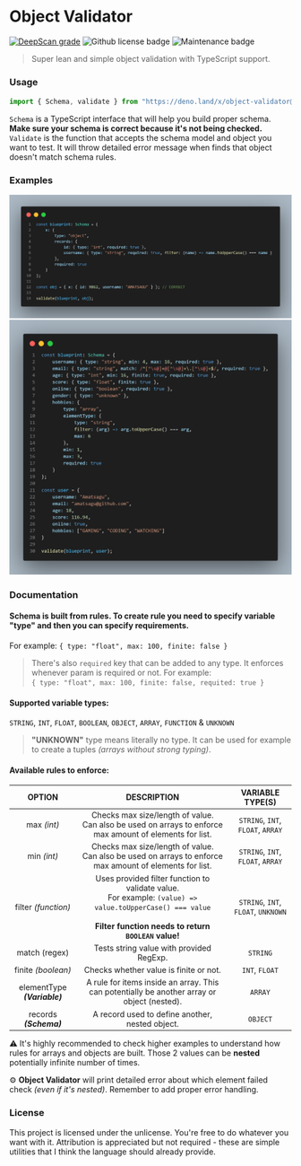 # Object Validator

<a href="https://deepscan.io/dashboard#view=project&tid=15317&pid=19329&bid=498727"><img src="https://deepscan.io/api/teams/15317/projects/19329/branches/498727/badge/grade.svg" alt="DeepScan grade"></a>
<img alt="Github license badge" src="https://img.shields.io/github/license/Amatsagu/Object-Validator" />
<img alt="Maintenance badge" src="https://img.shields.io/maintenance/yes/2024" />

> Super lean and simple object validation with TypeScript support.

### Usage
```ts
import { Schema, validate } from "https://deno.land/x/object-validator@1.0.0/mod.ts";
```
`Schema` is a TypeScript interface that will help you build proper schema. **Make sure your schema is correct because it's not being checked.** `Validate` is the function that accepts the schema model and object you want to test. It will throw detailed error message when finds that object doesn't match schema rules.

### Examples
<img alt="Example code snippet" src="https://raw.githubusercontent.com/Amatsagu/Object-Validator/master/.github/example%20usage%202.png" />
<img alt="Example code snippet" src="https://raw.githubusercontent.com/Amatsagu/Object-Validator/master/.github/example%20usage.png" />

### Documentation
#### Schema is built from rules. To create rule you need to specify variable "type" and then you can specify requirements.
For example: `{ type: "float", max: 100, finite: false }`

> There's also `required` key that can be added to any type. It enforces whenever param is required or not. For example:<br/>
> `{ type: "float", max: 100, finite: false, requited: true }`

#### Supported variable types:
`STRING`, `INT`, `FLOAT`, `BOOLEAN`, `OBJECT`, `ARRAY`, `FUNCTION` & `UNKNOWN`
> **"UNKNOWN"** type means literally no type. It can be used for example to create a tuples *(arrays without strong typing)*.

#### Available rules to enforce:
|          **OPTION**          |                                                                             **DESCRIPTION**                                                                             |         **VARIABLE TYPE(S)**        |
|:----------------------------:|:-----------------------------------------------------------------------------------------------------------------------------------------------------------------------:|:-----------------------------------:|
|          max *(int)*         |                                Checks max size/length of value.<br>Can also be used on arrays to enforce max amount of elements for list.                               |  `STRING`, `INT`, `FLOAT`, `ARRAY`  |
|          min *(int)*         |                                Checks max size/length of value.<br>Can also be used on arrays to enforce max amount of elements for list.                               |  `STRING`, `INT`, `FLOAT`, `ARRAY`  |
|      filter *(function)*     | Uses provided filter function to validate value.<br>For example: `(value) => value.toUpperCase() === value`<br><br>**Filter function needs to return `BOOLEAN` value!** | `STRING`, `INT`, `FLOAT`, `UNKNOWN` |
|         match (regex)        |                                                                 Tests string value with provided RegExp.                                                                |               `STRING`              |
|      finite *(boolean)*      |                                                                  Checks whether value is finite or not.                                                                 |            `INT`, `FLOAT`           |
| elementType ***(Variable)*** |                                       A rule for items inside an array. This can potentially be another array or object (nested).                                       |               `ARRAY`               |
|    records ***(Schema)***    |                                                             A record used to define another, nested object.                                                             |               `OBJECT`              |

⚠️ It's highly recommended to check higher examples to understand how rules for arrays and objects are built. Those 2 values can be **nested** potentially infinite number of times.

⚙️ **Object Validator** will print detailed error about which element failed check *(even if it's nested)*. Remember to add proper error handling.


### License
This project is licensed under the unlicense. You're free to do whatever you want with it. Attribution is appreciated but not required - these are simple utilities that I think the language should already provide.